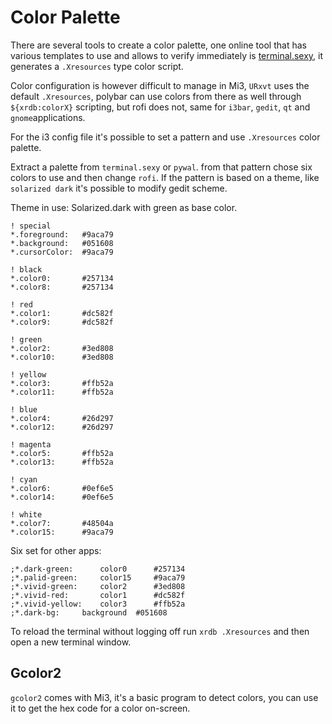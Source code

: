 # Color Palette
There are several tools to create a color palette, one online tool that has various templates to use and allows to verify immediately is [terminal.sexy](https://terminal.sexy/), it generates a `.Xresources` type color script.

Color configuration is however difficult to manage in Mi3, `URxvt` uses the default `.Xresources`, polybar can use colors from there as well through `${xrdb:colorX}` scripting, but rofi does not, same for `i3bar`, `gedit`, `qt` and `gnome`applications.

For the i3 config file it's possible to set a pattern and use `.Xresources` color palette.

Extract a palette from `terminal.sexy` or `pywal`. from that pattern chose six colors to use and then change `rofi`. If the pattern is based on a theme, like `solarized dark` it's possible to modify gedit scheme.

Theme in use: Solarized.dark with green as base color.
```
! special
*.foreground:   #9aca79
*.background:   #051608
*.cursorColor:  #9aca79

! black
*.color0:       #257134
*.color8:       #257134

! red
*.color1:       #dc582f
*.color9:       #dc582f

! green
*.color2:       #3ed808
*.color10:      #3ed808

! yellow
*.color3:       #ffb52a
*.color11:      #ffb52a

! blue
*.color4:       #26d297
*.color12:      #26d297

! magenta
*.color5:       #ffb52a
*.color13:      #ffb52a

! cyan
*.color6:       #0ef6e5
*.color14:      #0ef6e5

! white
*.color7:       #48504a
*.color15:      #9aca79
```
Six set for other apps:
```
;*.dark-green:		color0		#257134
;*.palid-green:		color15		#9aca79
;*.vivid-green:		color2		#3ed808
;*.vivid-red: 		color1		#dc582f
;*.vivid-yellow:	color3		#ffb52a
;*.dark-bg:		background	#051608
```

To reload the terminal without logging off run `xrdb .Xresources` and then open a new terminal window.


## Gcolor2
`gcolor2` comes with Mi3, it's a basic program to detect colors, you can use it to get the hex code for a color on-screen.
